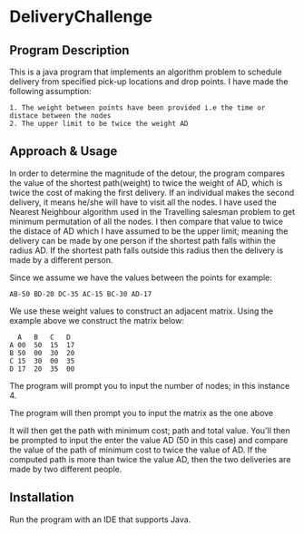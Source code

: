 # DeliveryChallenge

## Program Description
This is a java program that implements an algorithm problem to schedule delivery from specified pick-up locations and drop points. 
I have made the following assumption:

    1. The weight between points have been provided i.e the time or distace between the nodes
    2. The upper limit to be twice the weight AD

## Approach & Usage

In order to determine the magnitude of the detour, the program compares the value of the shortest path(weight) to twice the weight of AD,
which is twice the cost of making the first delivery. If an individual makes the second delivery, it means he/she will have to visit all the nodes.
I have used the Nearest Neighbour algorithm used in the Travelling salesman problem to get minimum permutation of all the nodes. 
I then compare that value to twice the distace of AD which I have assumed to be the upper limit; meaning the delivery can be made by one person if
the shortest path falls within the radius AD. If the shortest path falls outside this radius then the delivery is made by a different person.

Since we assume we have the values between the points for example:

    AB-50 BD-20 DC-35 AC-15 BC-30 AD-17

We use these weight values to construct an adjacent matrix. Using the example above we construct the matrix below:

      A   B   C   D
    A 00  50  15  17
    B 50  00  30  20
    C 15  30  00  35
    D 17  20  35  00

The program will prompt you to input the number of nodes; in this instance 4.

The program will then prompt you to input the matrix as the one above

It will then get the path with minimum cost; path and total value. You'll then be prompted to input the enter the value AD (50 in this case) and
compare the value of the path of minimum cost to twice the value of AD. If the computed path is more than twice the value AD, then the two deliveries
are made by two different people.


 




## Installation

Run the program with an IDE that supports Java.
